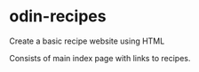 # odin-recipes
Create a basic recipe website using HTML

Consists of main index page with links to recipes.
